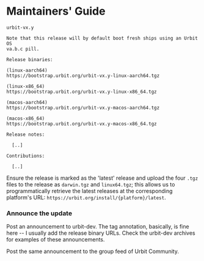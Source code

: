 # Maintainers' Guide

```
urbit-vx.y

Note that this release will by default boot fresh ships using an Urbit OS
va.b.c pill.

Release binaries:

(linux-aarch64)
https://bootstrap.urbit.org/urbit-vx.y-linux-aarch64.tgz

(linux-x86_64)
https://bootstrap.urbit.org/urbit-vx.y-linux-x86_64.tgz

(macos-aarch64)
https://bootstrap.urbit.org/urbit-vx.y-macos-aarch64.tgz

(macos-x86_64)
https://bootstrap.urbit.org/urbit-vx.y-macos-x86_64.tgz

Release notes:

  [..]

Contributions:

  [..]
```

Ensure the release is marked as the 'latest' release and upload the four 
`.tgz` files to the release as `darwin.tgz` and `linux64.tgz`;
this allows us to programmatically retrieve the latest releases at
the corresponding platform's URL: `https://urbit.org/install/{platform}/latest`.

### Announce the update

Post an announcement to urbit-dev.  The tag annotation, basically, is fine here
-- I usually add the release binary URLs.  Check the urbit-dev archives for examples 
of these announcements.

Post the same announcement to the group feed of Urbit Community.

